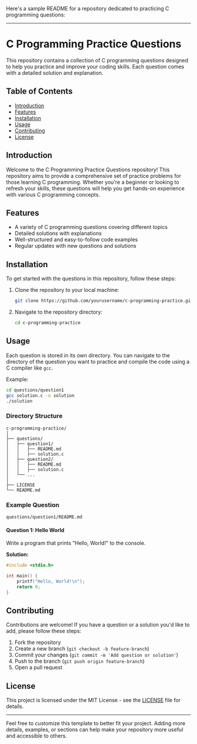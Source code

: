 Here's a sample README for a repository dedicated to practicing C programming questions:

---

# C Programming Practice Questions

This repository contains a collection of C programming questions designed to help you practice and improve your coding skills. Each question comes with a detailed solution and explanation.

## Table of Contents
- [Introduction](#introduction)
- [Features](#features)
- [Installation](#installation)
- [Usage](#usage)
- [Contributing](#contributing)
- [License](#license)

## Introduction
Welcome to the C Programming Practice Questions repository! This repository aims to provide a comprehensive set of practice problems for those learning C programming. Whether you're a beginner or looking to refresh your skills, these questions will help you get hands-on experience with various C programming concepts.

## Features
- A variety of C programming questions covering different topics
- Detailed solutions with explanations
- Well-structured and easy-to-follow code examples
- Regular updates with new questions and solutions

## Installation
To get started with the questions in this repository, follow these steps:

1. Clone the repository to your local machine:
    ```bash
    git clone https://github.com/yourusername/c-programming-practice.git
    ```
2. Navigate to the repository directory:
    ```bash
    cd c-programming-practice
    ```

## Usage
Each question is stored in its own directory. You can navigate to the directory of the question you want to practice and compile the code using a C compiler like `gcc`.

Example:
```bash
cd questions/question1
gcc solution.c -o solution
./solution
```

### Directory Structure
```plaintext
c-programming-practice/
│
├── questions/
│   ├── question1/
│   │   ├── README.md
│   │   ├── solution.c
│   ├── question2/
│   │   ├── README.md
│   │   ├── solution.c
│   └── ...
│
├── LICENSE
└── README.md
```

### Example Question
```plaintext
questions/question1/README.md
```
#### Question 1: Hello World
Write a program that prints "Hello, World!" to the console.

**Solution:**
```c
#include <stdio.h>

int main() {
    printf("Hello, World!\n");
    return 0;
}
```

## Contributing
Contributions are welcome! If you have a question or a solution you'd like to add, please follow these steps:

1. Fork the repository
2. Create a new branch (`git checkout -b feature-branch`)
3. Commit your changes (`git commit -m 'Add question or solution'`)
4. Push to the branch (`git push origin feature-branch`)
5. Open a pull request

## License
This project is licensed under the MIT License - see the [LICENSE](LICENSE) file for details.

---

Feel free to customize this template to better fit your project. Adding more details, examples, or sections can help make your repository more useful and accessible to others.


